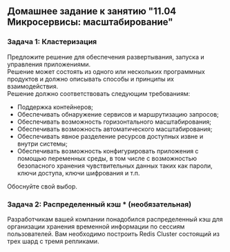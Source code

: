 ## Домашнее задание к занятию "11.04 Микросервисы: масштабирование" </br>
### Задача 1: Кластеризация </br>
Предложите решение для обеспечения развертывания, запуска и управления приложениями. </br>
Решение может состоять из одного или нескольких программных продуктов и должно описывать способы и принципы их взаимодействия. </br>
Решение должно соответствовать следующим требованиям: </br>
- Поддержка контейнеров;
- Обеспечивать обнаружение сервисов и маршрутизацию запросов;
- Обеспечивать возможность горизонтального масштабирования;
- Обеспечивать возможность автоматического масштабирования;
- Обеспечивать явное разделение ресурсов доступных извне и внутри системы;
- Обеспечивать возможность конфигурировать приложения с помощью переменных среды, в том числе с возможностью безопасного хранения чувствительных данных таких как пароли, ключи доступа, ключи шифрования и т.п.

Обоснуйте свой выбор.

### Задача 2: Распределенный кэш * (необязательная)

Разработчикам вашей компании понадобился распределенный кэш для организации хранения временной информации по сессиям пользователей.
Вам необходимо построить Redis Cluster состоящий из трех шард с тремя репликами.

